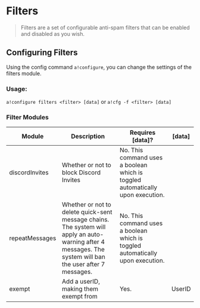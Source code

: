 # Filters
> Filters are a set of configurable anti-spam filters that can be enabled and disabled as you wish.

## Configuring Filters

Using the config command `a!configure`, you can change the settings of the filters module.

### Usage:

`a!configure filters <filter> [data]` or `a!cfg -f <filter> [data]`

### Filter Modules

| Module         | Description                                                                                                                                                | Requires [data]?                                                               | [data]  |
|----------------|------------------------------------------------------------------------------------------------------------------------------------------------------------|--------------------------------------------------------------------------------|---------|
| discordInvites | Whether or not to block Discord Invites                                                                                                                    | No. This command uses a boolean which is toggled automatically upon execution. |         |
| repeatMessages | Whether or not to delete quick-sent message chains. The system will apply an auto-warning after 4 messages. The system will ban the user after 7 messages. | No. This command uses a boolean which is toggled automatically upon execution. |         |
| exempt         | Add a userID, making them exempt from                                                                                                                      | Yes.                                                                           | UserID  |

